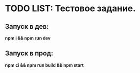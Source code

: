 # TODO LIST: Тестовое задание.

## Запуск в дев: 
**npm i && npm run dev**

## Запуск в прод:
**npm ci && npm run build && npm start**
